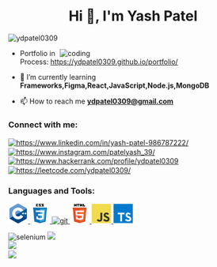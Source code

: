 <h1 align="center">Hi 👋, I'm Yash Patel</h1>
<p align="left"> <img src="https://komarev.com/ghpvc/?username=ydpatel0309&label=Profile%20views&color=0e75b6&style=flat" alt="ydpatel0309" /> </p>
<img align="right" alt="coding" width="400" src="https://github-production-user-asset-6210df.s3.amazonaws.com/91671051/326071307-e2423a84-67b6-4299-b6f1-9d47e18811d6.gif?X-Amz-Algorithm=AWS4-HMAC-SHA256&X-Amz-Credential=AKIAVCODYLSA53PQK4ZA%2F20240426%2Fus-east-1%2Fs3%2Faws4_request&X-Amz-Date=20240426T181101Z&X-Amz-Expires=300&X-Amz-Signature=9aa5265a4aa19940ab1606f1bd7178ec2bce685f1544f16bda8a6a0dbe5e8bda&X-Amz-SignedHeaders=host&actor_id=91671051&key_id=0&repo_id=710218372">

- Portfolio in Process: https://ydpatel0309.github.io/portfolio/

- 🌱 I’m currently learning **Frameworks,Figma,React,JavaScript,Node.js,MongoDB**

- 📫 How to reach me **ydpatel0309@gmail.com**


<h3 align="left">Connect with me:</h3>
<p align="left">
<a href="https://linkedin.com/in/https://www.linkedin.com/in/yash-patel-986787222/" target="blank"><img align="center" src="https://raw.githubusercontent.com/rahuldkjain/github-profile-readme-generator/master/src/images/icons/Social/linked-in-alt.svg" alt="https://www.linkedin.com/in/yash-patel-986787222/" height="30" width="40" /></a>
<a href="https://instagram.com/https://www.instagram.com/patelyash_39/" target="blank"><img align="center" src="https://raw.githubusercontent.com/rahuldkjain/github-profile-readme-generator/master/src/images/icons/Social/instagram.svg" alt="https://www.instagram.com/patelyash_39/" height="30" width="40" /></a>
<a href="https://www.hackerrank.com/https://www.hackerrank.com/profile/ydpatel0309" target="blank"><img align="center" src="https://raw.githubusercontent.com/rahuldkjain/github-profile-readme-generator/master/src/images/icons/Social/hackerrank.svg" alt="https://www.hackerrank.com/profile/ydpatel0309" height="30" width="40" /></a>
<a href="https://www.leetcode.com/https://leetcode.com/ydpatel0309/" target="blank"><img align="center" src="https://raw.githubusercontent.com/rahuldkjain/github-profile-readme-generator/master/src/images/icons/Social/leet-code.svg" alt="https://leetcode.com/ydpatel0309/" height="30" width="40" /></a>
</p>

<h3 align="left">Languages and Tools:</h3>
<p align="left"> <a href="https://www.w3schools.com/cpp/" target="_blank" rel="noreferrer"> <img src="https://raw.githubusercontent.com/devicons/devicon/master/icons/cplusplus/cplusplus-original.svg" alt="cplusplus" width="40" height="40"/> </a> <a href="https://www.w3schools.com/css/" target="_blank" rel="noreferrer"> <img src="https://raw.githubusercontent.com/devicons/devicon/master/icons/css3/css3-original-wordmark.svg" alt="css3" width="40" height="40"/> </a> <a href="https://git-scm.com/" target="_blank" rel="noreferrer"> <img src="https://www.vectorlogo.zone/logos/git-scm/git-scm-icon.svg" alt="git" width="40" height="40"/> </a> <a href="https://www.w3.org/html/" target="_blank" rel="noreferrer"> <img src="https://raw.githubusercontent.com/devicons/devicon/master/icons/html5/html5-original-wordmark.svg" alt="html5" width="40" height="40"/> </a> <a href="https://developer.mozilla.org/en-US/docs/Web/JavaScript" target="_blank" rel="noreferrer"> <img src="https://raw.githubusercontent.com/devicons/devicon/master/icons/javascript/javascript-original.svg" alt="javascript" width="40" height="40"/> </a> <a href="https://www.typescriptlang.org/" target="_blank" rel="noreferrer"> <img src="https://raw.githubusercontent.com/devicons/devicon/master/icons/typescript/typescript-original.svg" alt="typescript" width="40" height="40"/> </a> </p> <img src="https://raw.githubusercontent.com/detain/svg-logos/780f25886640cef088af994181646db2f6b1a3f8/svg/selenium-logo.svg" alt="selenium" width="40" height="40"/> </a> <a href="https://www.typescriptlang.org/" target="_blank" rel="noreferrer"> <img 

![](https://github-readme-stats.vercel.app/api?username=ydpatel0309&theme=dark&hide_border=false&include_all_commits=false&count_private=false)<br/>
![](https://github-readme-streak-stats.herokuapp.com/?user=ydpatel0309&theme=dark&hide_border=false)<br/>
![](https://github-readme-stats.vercel.app/api/top-langs/?username=ydpatel0309&theme=dark&hide_border=false&include_all_commits=false&count_private=false&layout=compact)

